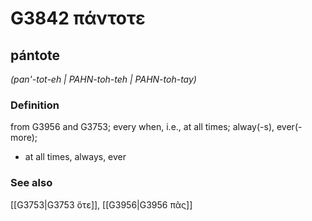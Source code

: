 # G3842 πάντοτε

## pántote

_(pan'-tot-eh | PAHN-toh-teh | PAHN-toh-tay)_

### Definition

from G3956 and G3753; every when, i.e., at all times; alway(-s), ever(-more); 

- at all times, always, ever

### See also

[[G3753|G3753 ὅτε]], [[G3956|G3956 πᾶς]]
